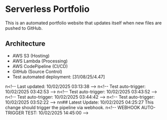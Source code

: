 # Serverless Portfolio

This is an automated portfolio website that updates itself when new files are pushed to GitHub.

## Architecture
- AWS S3 (Hosting)
- AWS Lambda (Processing)
- AWS CodePipeline (CI/CD)
- GitHub (Source Control)
- Test automated deployment: [31/08/25/4.47]

\ n < ! - -   L a s t   u p d a t e d :   1 0 / 0 2 / 2 0 2 5   0 3 : 1 3 : 3 8   - - >  
 \ n < ! - -   T e s t   a u t o - t r i g g e r :   1 0 / 0 2 / 2 0 2 5   0 3 : 4 2 : 5 3   - - >  
 \ n < ! - -   T e s t   a u t o - t r i g g e r :   1 0 / 0 2 / 2 0 2 5   0 3 : 4 3 : 5 2   - - >  
 \ n < ! - -   T e s t   a u t o - t r i g g e r :   1 0 / 0 2 / 2 0 2 5   0 3 : 4 4 : 4 2   - - >  
 \ n < ! - -   T e s t   a u t o - t r i g g e r :   1 0 / 0 2 / 2 0 2 5   0 3 : 5 2 : 2 2   - - >  
 \ n \ n # #   L a t e s t   U p d a t e :   1 0 / 0 2 / 2 0 2 5   0 4 : 2 5 : 2 7  
 T h i s   c h a n g e   s h o u l d   t r i g g e r   t h e   p i p e l i n e   v i a   w e b h o o k .  
 \ n < ! - -   W E B H O O K   A U T O - T R I G G E R   T E S T :   1 0 / 0 2 / 2 0 2 5   1 4 : 4 5 : 0 0   - - >  
 